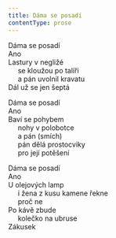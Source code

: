 ```yaml
---
title: Dáma se posadí
contentType: prose
---
```


<section>

Dáma se posadí  
Ano  
Lastury v negližé  
     se kloužou po talíři  
     a pán uvolnil kravatu  
Dál už se jen šeptá

Dáma se posadí  
Ano  
Baví se pohybem  
     nohy v polobotce  
     a pán (smích)  
     pán dělá prostocviky  
     pro její potěšení

</section>

<section>

Dáma se posadí  
Ano  
U olejových lamp  
     i žena z kusu kamene řekne  
     proč ne  
Po kávě zbude  
     kolečko na ubruse  
Zákusek

</section>
